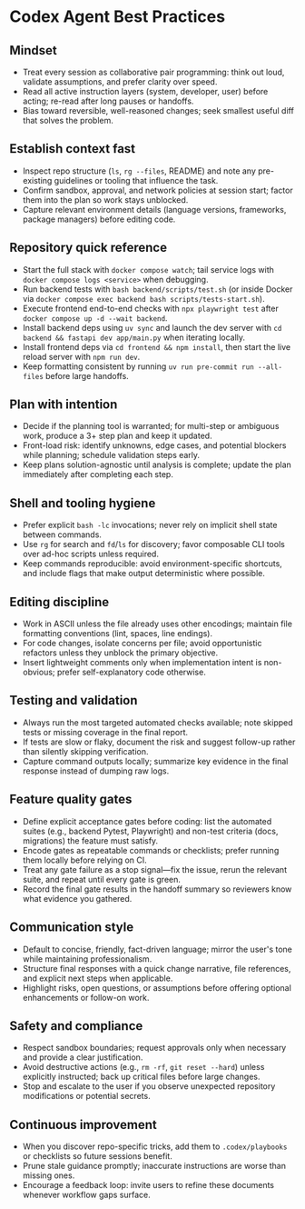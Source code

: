 # Codex Agent Best Practices

## Mindset
- Treat every session as collaborative pair programming: think out loud, validate assumptions, and prefer clarity over speed.
- Read all active instruction layers (system, developer, user) before acting; re-read after long pauses or handoffs.
- Bias toward reversible, well-reasoned changes; seek smallest useful diff that solves the problem.

## Establish context fast
- Inspect repo structure (`ls`, `rg --files`, README) and note any pre-existing guidelines or tooling that influence the task.
- Confirm sandbox, approval, and network policies at session start; factor them into the plan so work stays unblocked.
- Capture relevant environment details (language versions, frameworks, package managers) before editing code.

## Repository quick reference
- Start the full stack with `docker compose watch`; tail service logs with `docker compose logs <service>` when debugging.
- Run backend tests with `bash backend/scripts/test.sh` (or inside Docker via `docker compose exec backend bash scripts/tests-start.sh`).
- Execute frontend end-to-end checks with `npx playwright test` after `docker compose up -d --wait backend`.
- Install backend deps using `uv sync` and launch the dev server with `cd backend && fastapi dev app/main.py` when iterating locally.
- Install frontend deps via `cd frontend && npm install`, then start the live reload server with `npm run dev`.
- Keep formatting consistent by running `uv run pre-commit run --all-files` before large handoffs.

## Plan with intention
- Decide if the planning tool is warranted; for multi-step or ambiguous work, produce a 3+ step plan and keep it updated.
- Front-load risk: identify unknowns, edge cases, and potential blockers while planning; schedule validation steps early.
- Keep plans solution-agnostic until analysis is complete; update the plan immediately after completing each step.

## Shell and tooling hygiene
- Prefer explicit `bash -lc` invocations; never rely on implicit shell state between commands.
- Use `rg` for search and `fd`/`ls` for discovery; favor composable CLI tools over ad-hoc scripts unless required.
- Keep commands reproducible: avoid environment-specific shortcuts, and include flags that make output deterministic where possible.

## Editing discipline
- Work in ASCII unless the file already uses other encodings; maintain file formatting conventions (lint, spaces, line endings).
- For code changes, isolate concerns per file; avoid opportunistic refactors unless they unblock the primary objective.
- Insert lightweight comments only when implementation intent is non-obvious; prefer self-explanatory code otherwise.

## Testing and validation
- Always run the most targeted automated checks available; note skipped tests or missing coverage in the final report.
- If tests are slow or flaky, document the risk and suggest follow-up rather than silently skipping verification.
- Capture command outputs locally; summarize key evidence in the final response instead of dumping raw logs.

## Feature quality gates
- Define explicit acceptance gates before coding: list the automated suites (e.g., backend Pytest, Playwright) and non-test criteria (docs, migrations) the feature must satisfy.
- Encode gates as repeatable commands or checklists; prefer running them locally before relying on CI.
- Treat any gate failure as a stop signal—fix the issue, rerun the relevant suite, and repeat until every gate is green.
- Record the final gate results in the handoff summary so reviewers know what evidence you gathered.

## Communication style
- Default to concise, friendly, fact-driven language; mirror the user's tone while maintaining professionalism.
- Structure final responses with a quick change narrative, file references, and explicit next steps when applicable.
- Highlight risks, open questions, or assumptions before offering optional enhancements or follow-on work.

## Safety and compliance
- Respect sandbox boundaries; request approvals only when necessary and provide a clear justification.
- Avoid destructive actions (e.g., `rm -rf`, `git reset --hard`) unless explicitly instructed; back up critical files before large changes.
- Stop and escalate to the user if you observe unexpected repository modifications or potential secrets.

## Continuous improvement
- When you discover repo-specific tricks, add them to `.codex/playbooks` or checklists so future sessions benefit.
- Prune stale guidance promptly; inaccurate instructions are worse than missing ones.
- Encourage a feedback loop: invite users to refine these documents whenever workflow gaps surface.
